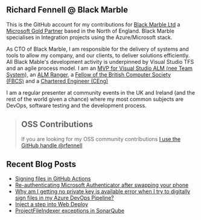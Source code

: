 ## Richard Fennell @ Black Marble
This is the GitHub account for my contributions for [Black Marble Ltd](http://www.blackmarble.co.uk/) a [Microsoft Gold Partner](https://partner.microsoft.com/UK/Partner?lc=2057) based in the North of England. Black Marble specialises in Integration projects using the Azure/Microsoft stack.

As CTO of Black Marble, I am responsible for the delivery of systems and tools to allow my company, and our clients, to deliver solutions efficiently. All Black Mable's development activity is underpinned by Visual Studio TFS and an agile process model. I am an [MVP for Visual Studio ALM (nee Team System),](https://mvp.microsoft.com/en-us/mvp/Richard%20Fennell-4020304) an [ALM Ranger](http://blogs.msdn.com/b/willy-peter_schaub/archive/2010/06/18/introducing-the-visual-studio-alm-rangers-an-index-to-all-rangers-covered-on-this-blog.aspx), a [Fellow of the British Computer Society (FBCS)](http://www.bcs.org/) and a [Chartered Engineer (CEng)](http://www.bcs.org/category/14957)

I am a regular presenter at community events in the UK and Ireland (and the rest of the world given a chance) where my most common subjects are DevOps, software testing and the development process.

> ## OSS Contributions
> If you are looking for my OSS community contributions [I use the GitHub handle @rfennell](https://github.com/rfennell)

## Recent Blog Posts
<!-- BLOG-POST-LIST:START -->
- [Signing files in GitHub Actions](https://blog.richardfennell.net/posts/signing-files-in-github-actions/)
- [Re-authenticating Microsoft Authenticator after swapping your phone](https://blog.richardfennell.net/posts/re-authenticating-mfa-after-swapping-your-phone/)
- [Why am I getting no private key is available error when I try to digitally sign files in my Azure DevOps Pipeline?](https://blog.richardfennell.net/posts/why-cant-i-digitally-sign-files-in-my-pipeline/)
- [Inject a step into Web Deploy](https://blog.richardfennell.net/posts/inject-a-step-into-msdeploy/)
- [ProjectFileIndexer exceptions in SonarQube](https://blog.richardfennell.net/posts/projectfileindexer-exceptions-in-sonarqube/)
<!-- BLOG-POST-LIST:END -->
